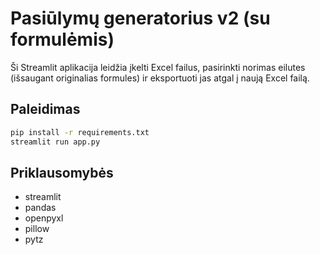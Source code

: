 
# Pasiūlymų generatorius v2 (su formulėmis)

Ši Streamlit aplikacija leidžia įkelti Excel failus, pasirinkti norimas eilutes (išsaugant originalias formules) ir eksportuoti jas atgal į naują Excel failą.

## Paleidimas

```bash
pip install -r requirements.txt
streamlit run app.py
```

## Priklausomybės

- streamlit
- pandas
- openpyxl
- pillow
- pytz
